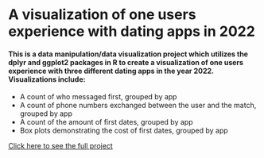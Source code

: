 # A visualization of one users experience with dating apps in 2022

#### This is a data manipulation/data visualization project which utilizes the dplyr and ggplot2 packages in R to create a visualization of one users experience with three different dating apps in the year 2022. Visualizations include:
- A count of who messaged first, grouped by app
- A count of phone numbers exchanged between the user and the match, grouped by app
- A count of the amount of first dates, grouped by app
- Box plots demonstrating the cost of first dates, grouped by app


[Click here to see the full project](https://isaac110820.github.io/dating-app-project/dating-app-viz.html)
